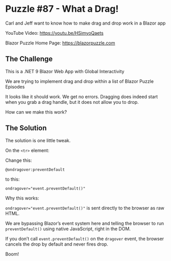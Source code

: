 # Puzzle #87 - What a Drag!

Carl and Jeff want to know how to make drag and drop work in a Blazor app

YouTube Video: https://youtu.be/HSimyoQaets

Blazor Puzzle Home Page: https://blazorpuzzle.com

## The Challenge

This is a .NET 9 Blazor Web App with Global Interactivity

We are trying to implement drag and drop within a list of Blazor Puzzle Episodes

It looks like it should work. We get no errors. Dragging does indeed start when you grab a drag handle, but it does not allow you to drop.

How can we make this work?

## The Solution

The solution is one little tweak.

On the `<tr>` element:

Change this:

```
@ondragover:preventDefault
```

to this:

```
ondragover="event.preventDefault()"
```

Why this works:

`ondragover="event.preventDefault()"` is sent directly to the browser as raw HTML.

We are bypassing Blazor’s event system here and telling the browser to run `preventDefault()` using native JavaScript, right in the DOM.

If you don’t call `event.preventDefault()` on the `dragover` event, the browser cancels the drop by default and never fires drop.

Boom!

